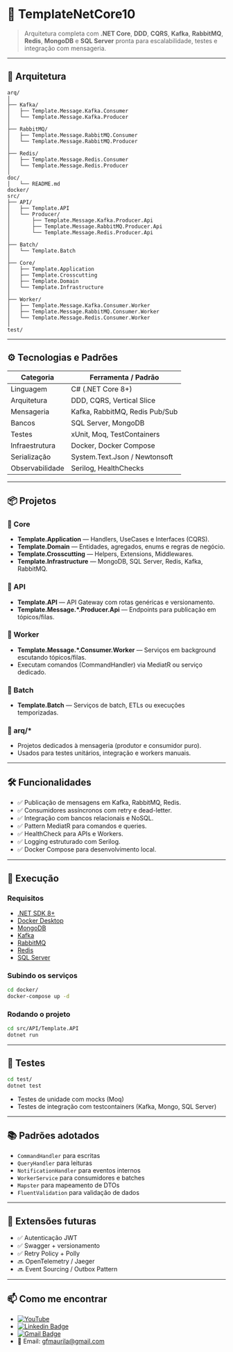 ﻿
# 🧩 TemplateNetCore10

> Arquitetura completa com **.NET Core**, **DDD**, **CQRS**, **Kafka**, **RabbitMQ**, **Redis**, **MongoDB** e **SQL Server** pronta para escalabilidade, testes e integração com mensageria.

---

## 📐 Arquitetura

```
arq/
│
├── Kafka/
│   ├── Template.Message.Kafka.Consumer
│   └── Template.Message.Kafka.Producer
│
├── RabbitMQ/
│   ├── Template.Message.RabbitMQ.Consumer
│   └── Template.Message.RabbitMQ.Producer
│
├── Redis/
│   ├── Template.Message.Redis.Consumer
│   └── Template.Message.Redis.Producer
│
doc/
│   └── README.md
docker/
src/
├── API/
│   ├── Template.API
│   └── Producer/
│       ├── Template.Message.Kafka.Producer.Api
│       ├── Template.Message.RabbitMQ.Producer.Api
│       └── Template.Message.Redis.Producer.Api
│
├── Batch/
│   └── Template.Batch
│
├── Core/
│   ├── Template.Application
│   ├── Template.Crosscutting
│   ├── Template.Domain
│   └── Template.Infrastructure
│
├── Worker/
│   ├── Template.Message.Kafka.Consumer.Worker
│   ├── Template.Message.RabbitMQ.Consumer.Worker
│   └── Template.Message.Redis.Consumer.Worker
│
test/
```

---

## ⚙️ Tecnologias e Padrões

| Categoria       | Ferramenta / Padrão            |
|----------------|---------------------------------|
| Linguagem      | C# (.NET Core 8+)               |
| Arquitetura    | DDD, CQRS, Vertical Slice       |
| Mensageria     | Kafka, RabbitMQ, Redis Pub/Sub  |
| Bancos         | SQL Server, MongoDB             |
| Testes         | xUnit, Moq, TestContainers      |
| Infraestrutura | Docker, Docker Compose          |
| Serialização   | System.Text.Json / Newtonsoft   |
| Observabilidade| Serilog, HealthChecks           |

---

## 📦 Projetos

### 🔸 Core
- **Template.Application** — Handlers, UseCases e Interfaces (CQRS).
- **Template.Domain** — Entidades, agregados, enums e regras de negócio.
- **Template.Crosscutting** — Helpers, Extensions, Middlewares.
- **Template.Infrastructure** — MongoDB, SQL Server, Redis, Kafka, RabbitMQ.

### 🔸 API
- **Template.API** — API Gateway com rotas genéricas e versionamento.
- **Template.Message.*.Producer.Api** — Endpoints para publicação em tópicos/filas.

### 🔸 Worker
- **Template.Message.*.Consumer.Worker** — Serviços em background escutando tópicos/filas.
- Executam comandos (CommandHandler) via MediatR ou serviço dedicado.

### 🔸 Batch
- **Template.Batch** — Serviços de batch, ETLs ou execuções temporizadas.

### 🔸 arq/*
- Projetos dedicados à mensageria (produtor e consumidor puro).
- Usados para testes unitários, integração e workers manuais.

---

## 🛠️ Funcionalidades

- ✅ Publicação de mensagens em Kafka, RabbitMQ, Redis.
- ✅ Consumidores assíncronos com retry e dead-letter.
- ✅ Integração com bancos relacionais e NoSQL.
- ✅ Pattern MediatR para comandos e queries.
- ✅ HealthCheck para APIs e Workers.
- ✅ Logging estruturado com Serilog.
- ✅ Docker Compose para desenvolvimento local.

---

## 🚀 Execução

### Requisitos

- [.NET SDK 8+](https://dotnet.microsoft.com/en-us/download)
- [Docker Desktop](https://www.docker.com/products/docker-desktop/)
- [MongoDB](https://hub.docker.com/_/mongo)
- [Kafka](https://hub.docker.com/r/bitnami/kafka/)
- [RabbitMQ](https://hub.docker.com/_/rabbitmq/)
- [Redis](https://hub.docker.com/_/redis/)
- [SQL Server](https://hub.docker.com/_/microsoft-mssql-server)

### Subindo os serviços

```bash
cd docker/
docker-compose up -d
```

### Rodando o projeto

```bash
cd src/API/Template.API
dotnet run
```

---

## 🧪 Testes

```bash
cd test/
dotnet test
```

- Testes de unidade com mocks (Moq)
- Testes de integração com testcontainers (Kafka, Mongo, SQL Server)

---

## 📚 Padrões adotados

- `CommandHandler` para escritas
- `QueryHandler` para leituras
- `NotificationHandler` para eventos internos
- `WorkerService` para consumidores e batches
- `Mapster` para mapeamento de DTOs
- `FluentValidation` para validação de dados

---

## 🧩 Extensões futuras

- ✅ Autenticação JWT
- ✅ Swagger + versionamento
- ✅ Retry Policy + Polly
- 🔜 OpenTelemetry / Jaeger
- 🔜 Event Sourcing / Outbox Pattern

---

## 📫 Como me encontrar
- [![YouTube](https://img.shields.io/badge/YouTube-FF0000?style=for-the-badge&logo=youtube&logoColor=white)](https://www.youtube.com/channel/UCjy19AugQHIhyE0Nv558jcQ)
- [![Linkedin Badge](https://img.shields.io/badge/-Guilherme_Figueiras_Maurila-blue?style=flat-square&logo=Linkedin&logoColor=white&link=https://www.linkedin.com/in/guilherme-maurila)](https://www.linkedin.com/in/guilherme-maurila)
- [![Gmail Badge](https://img.shields.io/badge/-gfmaurila@gmail.com-c14438?style=flat-square&logo=Gmail&logoColor=white&link=mailto:gfmaurila@gmail.com)](mailto:gfmaurila@gmail.com)
- 📧 Email: gfmaurila@gmail.com


